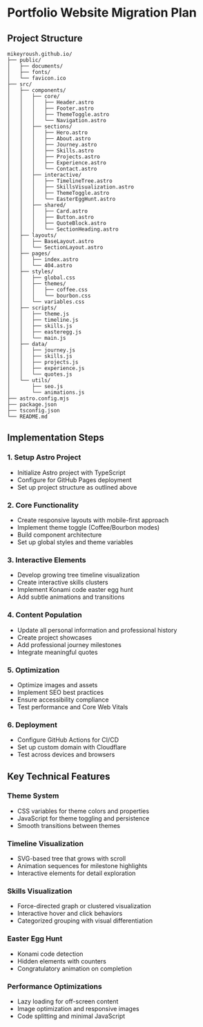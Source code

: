 # Portfolio Website Migration Plan

## Project Structure
```
mikeyroush.github.io/
├── public/
│   ├── documents/
│   ├── fonts/
│   └── favicon.ico
├── src/
│   ├── components/
│   │   ├── core/
│   │   │   ├── Header.astro
│   │   │   ├── Footer.astro
│   │   │   ├── ThemeToggle.astro
│   │   │   └── Navigation.astro
│   │   ├── sections/
│   │   │   ├── Hero.astro
│   │   │   ├── About.astro
│   │   │   ├── Journey.astro
│   │   │   ├── Skills.astro
│   │   │   ├── Projects.astro
│   │   │   ├── Experience.astro
│   │   │   └── Contact.astro
│   │   ├── interactive/
│   │   │   ├── TimelineTree.astro
│   │   │   ├── SkillsVisualization.astro
│   │   │   ├── ThemeToggle.astro
│   │   │   └── EasterEggHunt.astro
│   │   ├── shared/
│   │   │   ├── Card.astro
│   │   │   ├── Button.astro
│   │   │   ├── QuoteBlock.astro
│   │   │   └── SectionHeading.astro
│   ├── layouts/
│   │   ├── BaseLayout.astro
│   │   └── SectionLayout.astro
│   ├── pages/
│   │   ├── index.astro
│   │   └── 404.astro
│   ├── styles/
│   │   ├── global.css
│   │   ├── themes/
│   │   │   ├── coffee.css
│   │   │   └── bourbon.css
│   │   └── variables.css
│   ├── scripts/
│   │   ├── theme.js
│   │   ├── timeline.js
│   │   ├── skills.js
│   │   ├── easteregg.js
│   │   └── main.js
│   ├── data/
│   │   ├── journey.js
│   │   ├── skills.js
│   │   ├── projects.js
│   │   ├── experience.js
│   │   └── quotes.js
│   └── utils/
│       ├── seo.js
│       └── animations.js
├── astro.config.mjs
├── package.json
├── tsconfig.json
└── README.md
```

## Implementation Steps

### 1. Setup Astro Project
- Initialize Astro project with TypeScript
- Configure for GitHub Pages deployment
- Set up project structure as outlined above

### 2. Core Functionality
- Create responsive layouts with mobile-first approach
- Implement theme toggle (Coffee/Bourbon modes)
- Build component architecture
- Set up global styles and theme variables

### 3. Interactive Elements
- Develop growing tree timeline visualization
- Create interactive skills clusters
- Implement Konami code easter egg hunt
- Add subtle animations and transitions

### 4. Content Population
- Update all personal information and professional history
- Create project showcases
- Add professional journey milestones
- Integrate meaningful quotes

### 5. Optimization
- Optimize images and assets
- Implement SEO best practices
- Ensure accessibility compliance
- Test performance and Core Web Vitals

### 6. Deployment
- Configure GitHub Actions for CI/CD
- Set up custom domain with Cloudflare
- Test across devices and browsers

## Key Technical Features

### Theme System
- CSS variables for theme colors and properties
- JavaScript for theme toggling and persistence
- Smooth transitions between themes

### Timeline Visualization
- SVG-based tree that grows with scroll
- Animation sequences for milestone highlights
- Interactive elements for detail exploration

### Skills Visualization
- Force-directed graph or clustered visualization
- Interactive hover and click behaviors
- Categorized grouping with visual differentiation

### Easter Egg Hunt
- Konami code detection
- Hidden elements with counters
- Congratulatory animation on completion

### Performance Optimizations
- Lazy loading for off-screen content
- Image optimization and responsive images
- Code splitting and minimal JavaScript